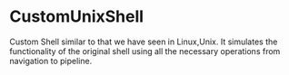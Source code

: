 # CustomUnixShell

Custom Shell similar to that we have seen in Linux,Unix. It simulates the functionality of the original shell
using all the necessary operations from navigation to pipeline.
